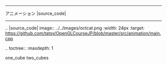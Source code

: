 
************************************
アニメーション |source_code|
************************************

.. |source_code| image:: ../../images/octcat.png
  :width: 24px
  :target: https://github.com/tatsy/OpenGLCourseJP/blob/master/src/animation/main.cpp


.. toctree::
  :maxdepth: 1

  one_cube
  two_cubes
